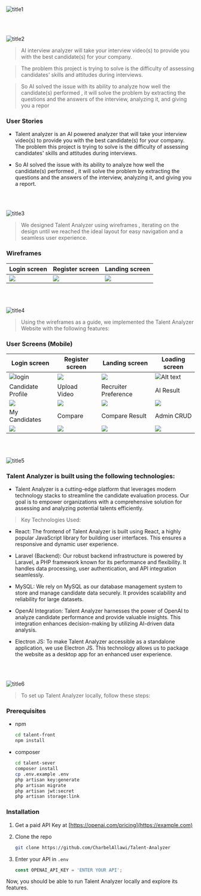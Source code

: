 





![title1](https://github.com/CharbelAllawi/Talent-Analyzer/assets/108435865/cc25e0db-4175-4655-b3ff-1e4d4f50e32e)

<br><br>

<!-- project philosophy -->
![title2](https://github.com/CharbelAllawi/Talent-Analyzer/assets/108435865/59a0d8b4-eef1-4ef5-a55e-b20641a40177)

> AI interview analyzer will take your interview video(s) to provide you with the best candidate(s) for your company. 

>The problem this project is trying to solve is the difficulty of assessing candidates' skills and attitudes during interviews.

>So AI solved the issue with its ability to analyze how well the candidate(s) performed , it will solve the problem by extracting the questions and the answers of the interview, analyzing it, and giving you a repor

### User Stories
- Talent analyzer is an AI powered analyzer that will take your interview video(s) to provide you with the best candidate(s) for your company. The problem this project is trying to solve is the difficulty of assessing candidates' skills and attitudes during interviews.

- So AI solved the issue with its ability to analyze how well the candidate(s) performed , it will solve the problem by extracting the questions and the answers of the interview, analyzing it, and giving you a report.


<br><br>

<!-- Prototyping -->
![title3](https://github.com/CharbelAllawi/Talent-Analyzer/assets/108435865/df41e4b4-083f-47ea-ac16-804bfae13d09)

> We designed Talent Analyzer using wireframes , iterating on the design until we reached the ideal layout for easy navigation and a seamless user experience.

### Wireframes
| Login screen  | Register screen |  Landing screen |
| ---| ---| ---|
| ![](<Sign in Page (1).jpg>) | ![](<Sign out Page.png>) | ![](<Group 21 (1).png>) |


<br><br>

<!-- Implementation -->
![title4](https://github.com/CharbelAllawi/Talent-Analyzer/assets/108435865/9378b8ed-1fe3-450d-b028-8d650923fb00)

> Using the wireframes as a guide, we implemented the Talent Analyzer Website with the following features:

### User Screens (Mobile)
| Login screen  | Register screen | Landing screen | Loading screen |
| ---| ---| ---| ---|
|![login](<Sign in Page (1).jpg>)  | ![](<2023-09-25 - 01-13-26 - React App.png>)   | ![](<2023-09-25 - 01-18-07 - React App.png>) |![Alt text](<2023-09-25 - 01-50-33 - React App.png>)  |
| Candidate Profile | Upload Video | Recruiter Preference | AI Result |
|![](<2023-09-25 - 02-22-48 - React App.png>) | ![](<2023-09-25 - 02-24-19 - React App.png>) |![](<2023-09-25 - 02-25-12 - React App.png>) | ![](<2023-09-25 - 02-26-31 - React App.png>)
| My Candidates| Compare | Compare Result | Admin CRUD |
|![](<2023-09-25 - 02-29-07 - React App.png>) | ![](<2023-09-25 - 02-30-47 - React App.png>)|![](<2023-09-25 - 02-34-31 - React App.png>)|![](<2023-09-25 - 02-36-22 - React App.png>)



<br><br>

<!-- Tech stack -->
![title5](https://github.com/CharbelAllawi/Talent-Analyzer/assets/108435865/3e53eac4-8846-41f2-902b-c7f5c57b7844)
###  Talent Analyzer is built using the following technologies:

- Talent Analyzer is a cutting-edge platform that leverages modern technology stacks to streamline the candidate evaluation process. Our goal is to empower organizations with a comprehensive solution for assessing and analyzing potential talents efficiently.


> Key Technologies Used:
- React: The frontend of Talent Analyzer is built using React, a highly popular JavaScript library for building user interfaces. This ensures a responsive and dynamic user experience.

- Laravel (Backend): Our robust backend infrastructure is powered by Laravel, a PHP framework known for its performance and flexibility. It handles data processing, user authentication, and API integration seamlessly.

- MySQL: We rely on MySQL as our database management system to store and manage candidate data securely. It provides scalability and reliability for large datasets.

- OpenAI Integration: Talent Analyzer harnesses the power of OpenAI to analyze candidate performance and provide valuable insights. This integration enhances decision-making by utilizing AI-driven data analysis.

- Electron JS: To make Talent Analyzer accessible as a standalone application, we use Electron JS. This technology allows us to package the website as a desktop app for an enhanced user experience.

<br><br>

<!-- How to run -->
![title6](https://github.com/CharbelAllawi/Talent-Analyzer/assets/108435865/d1ab7f4f-12eb-4010-bda3-34a1b5ebecca)

> To set up Talent Analyzer locally, follow these steps:

### Prerequisites


* npm
  ```sh
  cd talent-front
  npm install
  ```
* composer
  ```sh
  cd talent-sever    
  composer install
  cp .env.example .env
  php artisan key:generate
  php artisan migrate
  php artisan jwt:secret
  php artisan storage:link

  ```
### Installation



1. Get a paid API Key at [https://openai.com/pricing](https://example.com)
2. Clone the repo
   ```sh
   git clone https://github.com/CharbelAllawi/Talent-Analyzer
   ```

4. Enter your API in `.env`
   ```js
   const OPENAI_API_KEY = 'ENTER YOUR API';
   ```

Now, you should be able to run Talent Analyzer locally and explore its features.